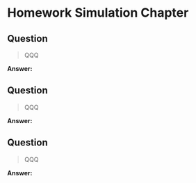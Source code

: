 # Homework Simulation Chapter

## Question

> QQQ

**Answer:**

## Question

> QQQ

**Answer:**

## Question

> QQQ

**Answer:**
